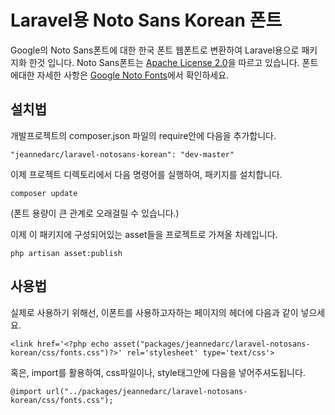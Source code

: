 # Laravel용 Noto Sans Korean 폰트

Google의 Noto Sans폰트에 대한 한국 폰트 웹폰트로 변환하여 Laravel용으로 패키지화 한것 입니다.
Noto Sans폰트는 [Apache License 2.0](http://www.apache.org/licenses/LICENSE-2.0.html)을 따르고 있습니다.
폰트에대한 자세한 사항은 [Google Noto Fonts](https://www.google.com/get/noto/)에서 확인하세요.

## 설치법

개발프로젝트의 composer.json 파일의 require안에 다음을 추가합니다.

    "jeannedarc/laravel-notosans-korean": "dev-master"


이제 프로젝트 디렉토리에서 다음 명령어를 실행하여, 패키지를 설치합니다.

    composer update

(폰트 용량이 큰 관계로 오래걸릴 수 있습니다.)


이제 이 패키지에 구성되어있는 asset들을  프로젝트로 가져올 차례입니다.

    php artisan asset:publish


## 사용법

실제로 사용하기 위해선, 이폰트를 사용하고자하는 페이지의 헤더에 다음과 같이 넣으세요.

    <link href='<?php echo asset("packages/jeannedarc/laravel-notosans-korean/css/fonts.css")?>' rel='stylesheet' type='text/css'>


혹은, import를 활용하여, css파일이나, style태그안에 다음을 넣어주셔도됩니다.

    @import url("../packages/jeannedarc/laravel-notosans-korean/css/fonts.css");
